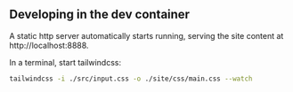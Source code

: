 
## Developing in the dev container

A static http server automatically starts running, serving the site content at http://localhost:8888.

In a terminal, start tailwindcss:

```bash
tailwindcss -i ./src/input.css -o ./site/css/main.css --watch
```
